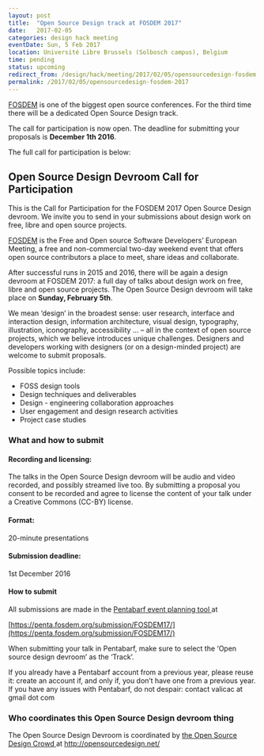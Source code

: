 ```yaml
---
layout: post
title:  "Open Source Design track at FOSDEM 2017"
date:   2017-02-05
categories: design hack meeting
eventDate: Sun, 5 Feb 2017
location: Université Libre Brussels (Solbosch campus), Belgium
time: pending
status: upcoming
redirect_from: /design/hack/meeting/2017/02/05/opensourcedesign-fosdem.html
permalink: /2017/02/05/opensourcedesign-fosdem-2017
---
```


[FOSDEM](https://fosdem.org) is one of the biggest open source conferences. For the third time there will be a dedicated Open Source Design track.

The call for participation is now open. The deadline for submitting your proposals is **December 1th 2016**.

The full call for participation is below:

## Open Source Design Devroom Call for Participation

This is the Call for Participation for the FOSDEM 2017 Open Source Design devroom. We invite you to send in your submissions about design work on free, libre and open source projects.

[FOSDEM](https://fosdem.org) is the Free and Open source Software Developers’ European Meeting, a free and non-commercial two-day weekend event that offers open source contributors a place to meet, share ideas and collaborate.

After successful runs in 2015 and 2016, there will be again a design devroom at FOSDEM 2017: a full day of talks about design work on free, libre and open source projects. The Open Source Design devroom will take place on **Sunday, February 5th**.

We mean ‘design’ in the broadest sense: user research, interface and interaction design, information architecture, visual design, typography, illustration, iconography, accessibility ... – all in the context of open source projects, which we believe introduces unique challenges. Designers and developers working with designers (or on a design-minded project) are welcome to submit proposals.

Possible topics include:

- FOSS design tools
- Design techniques and deliverables
- Design - engineering collaboration approaches
- User engagement and design research activities
- Project case studies

### What and how to submit

#### Recording and licensing:

The talks in the Open Source Design devroom will be audio and video recorded, and possibly streamed live too. By submitting a proposal you consent to be recorded and agree to license the content of your talk under a Creative Commons (CC-BY) license.

#### Format:

20-minute presentations

#### Submission deadline:

1st December 2016

#### How to submit

All submissions are made in the [Pentabarf event planning tool ](https://penta.fosdem.org/submission/FOSDEM17/) at

[https://penta.fosdem.org/submission/FOSDEM17/](https://penta.fosdem.org/submission/FOSDEM17/)

When submitting your talk in Pentabarf, make sure to select the ‘Open source design devroom’ as the ‘Track’.

If you already have a Pentabarf account from a previous year, please reuse it: create an account if, and only if, you don’t have one from a previous year. If you have any issues with Pentabarf, do not despair: contact valicac at gmail dot com

### Who coordinates this Open Source Design devroom thing

The Open Source Design Devroom is coordinated by [the Open Source Design Crowd ](http://opensourcedesign.net/) at [http://opensourcedesign.net/ ](http://opensourcedesign.net/)
